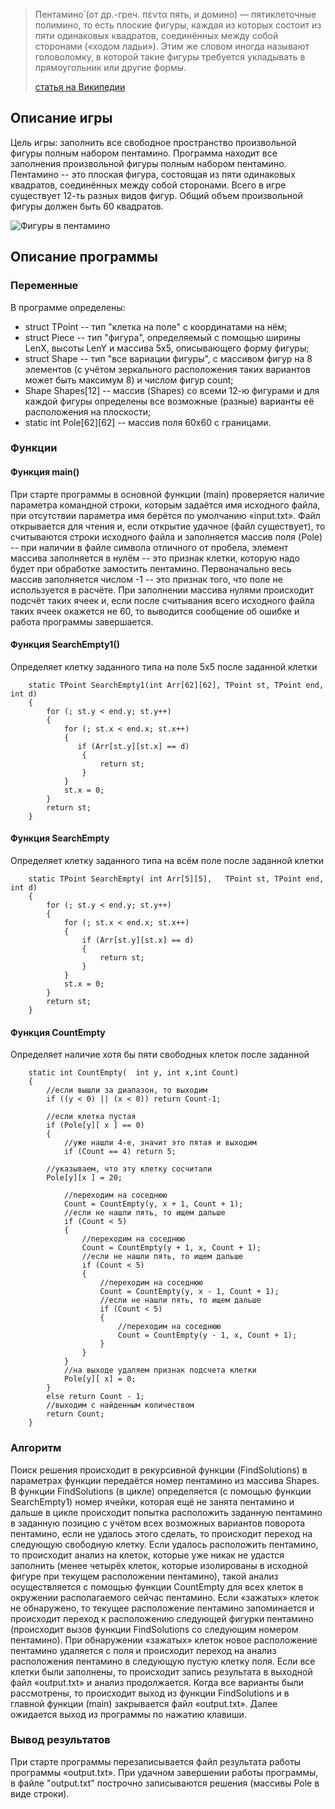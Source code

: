 > Пентамино́ (от др.-греч. πέντα пять, и домино) — пятиклеточные полимино, то есть плоские фигуры, каждая из которых состоит из пяти одинаковых квадратов, соединённых между собой сторонами («ходом ладьи»). Этим же словом иногда называют головоломку, в которой такие фигуры требуется укладывать в прямоугольник или другие формы.
>
> [статья на Википедии](https://ru.wikipedia.org/wiki/Пентамино "")  


## Описание игры
Цель игры: заполнить все свободное пространство произвольной фигуры полным набором пентамино. Программа находит все заполнения произвольной фигуры полным набором пентамино. Пентамино -- это плоская фигура, состоящая из пяти одинаковых квадратов, соединённых между собой сторонами. Всего в игре существует 12-ть разных видов фигур. Общий объем произвольной фигуры должен быть 60 квадратов.

![Фигуры в пентамино](http://gameplay3d.clan.su/_bl/0/s72656194.jpg)

## Описание программы
### Переменные
В программе определены: 

* struct TPoint  -- тип "клетка на поле" с координатами на нём;
* struct Piece -- тип "фигура", определяемый с помощью ширины LenX, высоты LenY и массива 5х5, описывающего форму фигуры; 
* struct Shape -- тип "все вариации фигуры", с массивом фигур на 8 элементов (с учётом зеркального расположения таких вариантов может быть максимум 8) и числом фигур count;
* Shape Shapes[12] -- массив (Shapes) со всеми 12-ю фигурами и для каждой фигуры определены все возможные (разные) варианты её расположения на плоскости; 
* static int Pole[62][62] -- массив поля 60х60 с границами.

### Функции
#### Функция main()
При старте программы в основной функции (main) проверяется наличие параметра командной строки, которым задаётся имя исходного файла, при отсутствии параметра имя берётся по умолчанию «input.txt». Файл открывается для чтения и, если открытие удачное (файл существует), то считываются строки исходного файла и заполняется массив поля (Pole) -- при наличии в файле символа отличного от пробела, элемент массива заполняется в нулём -- это признак клетки, которую надо будет при обработке замостить пентамино. Первоначально весь массив заполняется числом -1 -- это признак того, что поле не используется в расчёте. При заполнении массива нулями происходит подсчёт таких ячеек и, если после считывания всего исходного файла таких ячеек окажется не 60, то выводится сообщение об ошибке и работа программы завершается.
 
#### Функция SearchEmpty1()
Определяет клетку заданного типа на поле 5х5 после заданной клетки
		
		static TPoint SearchEmpty1(int Arr[62][62], TPoint st, TPoint end, int d)
		{
		    for (; st.y < end.y; st.y++)
		    {
		        for (; st.x < end.x; st.x++)
		        {
		           if (Arr[st.y][st.x] == d)
		            {
		                return st;
		            }
		        }
		        st.x = 0;
		    }
		    return st;
		}

#### Функция SearchEmpty
Определяет клетку заданного типа на всём поле после заданной клетки
		
		static TPoint SearchEmpty( int Arr[5][5],   TPoint st, TPoint end, int d)
		{
		    for (; st.y < end.y; st.y++)
		    {
		        for (; st.x < end.x; st.x++)
		        {
		            if (Arr[st.y][st.x] == d)
		            {
		                return st;
		            }
		        }
		        st.x = 0;
		    }
		    return st;
		}

#### Функция CountEmpty
Определяет наличие хотя бы пяти свободных клеток после заданной
		
		static int CountEmpty(  int y, int x,int Count)
		{
		    //если вышли за диапазон, то выходим
		    if ((y < 0) || (x < 0)) return Count-1; 

			//если клетка пустая
		    if (Pole[y][ x ] == 0)                  
		    {
				//уже нашли 4-е, значит это пятая и выходим
		        if (Count == 4) return 5;           
		
			//указываем, что эту клетку сосчитали
		    Pole[y][x ] = 20;                       
		
				//переходим на соседнюю
		        Count = CountEmpty(y, x + 1, Count + 1);   
				//если не нашли пять, то ищем дальше
		        if (Count < 5)                             
		        {
					//переходим на соседнюю
		            Count = CountEmpty(y + 1, x, Count + 1);      
					//если не нашли пять, то ищем дальше
		            if (Count < 5)                                
		            {
						//переходим на соседнюю
		                Count = CountEmpty(y, x - 1, Count + 1);     
						//если не нашли пять, то ищем дальше
		                if (Count < 5)                               
		                {
							//переходим на соседнюю
		                    Count = CountEmpty(y - 1, x, Count + 1);   
		                }
		            }
		        }
				//на выходе удаляем признак подсчета клетки
		        Pole[y][ x] = 0; 
		    }
		    else return Count - 1;
			//выходим с найденным количеством
		    return Count; 
		}


### Алгоритм
Поиск решения происходит в рекурсивной функции (FindSolutions) в параметрах функции передаётся номер пентамино из массива Shapes. В функции FindSolutions (в цикле) определяется (с помощью функции SearchEmpty1) номер ячейки, которая ещё не занята пентамино и дальше в цикле происходит попытка расположить заданную пентамино в заданную позицию с учётом всех возможных вариантов поворота пентамино, если не удалось этого сделать, то происходит переход на следующую свободную клетку. Если удалось расположить пентамино, то происходит анализ на клеток, которые уже никак не удастся заполнить (менее четырёх клеток, которые изолированы в исходной фигуре при текущем расположении пентамино), такой анализ осуществляется с помощью функции CountEmpty для всех клеток в окружении располагаемого сейчас пентамино. Если «зажатых» клеток не обнаружено, то текущее расположение пентамино запоминается и происходит переход к расположению следующей фигурки пентамино (происходит вызов функции FindSolutions со следующим номером пентамино). При обнаружении «зажатых» клеток новое расположение пентамино удаляется с поля и происходит переход на анализ расположения пентамино в следующую пустую клетку поля. Если все клетки были заполнены, то происходит запись результата в выходной файл «output.txt» и анализ продолжается. Когда все варианты были рассмотрены, то происходит выход из функции FindSolutions и в главной функции (main) закрывается файл «output.txt». Далее ожидается выход из программы по нажатию клавиши.

### Вывод результатов
При старте программы перезаписывается файл результата работы программы «output.txt». При удачном завершении работы программы, в файле "output.txt" построчно записываются решения (массивы Pole в виде строки).
